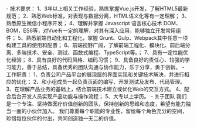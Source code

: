 \- 技术要求：
1、3年以上相关工作经验，熟练掌握Vue.js开发，了解HTML5最新规范；
2、熟悉Web标准，对表现与数据分离，HTML语义化等有一定理解；
3、熟悉原生微信小程序开发；
4、理解并掌握 Javascript 语言核心技术 DOM、BOM，ES6等，对Vue有一定的理解，对其有深入应用，能够独立开发常用组件； 
5、熟悉前端自动化和工程化，掌握 Grunt、Gulp、Webpack其中任意一项构建工具的使用和配置； 
6、前端视野广阔，了解前端工程化、模块化、前后端分离、多端技术、安全、测试、函数式编程、TypeScript等。；
7、具有一定性能优化经验； 
8、具有良好的代码风格、编码习惯； 
9、具备良好的责任心、较强的学习能力，善于总结，具备优秀的团队沟通与协作能力，乐于分享，勇于创新。
\- 工作职责：
1、负责公司产品平台的展现层的界面实现和关键技术解决，并进行相应的优化；
2、和小组成员一起负责页面的编写、开发测试及发布、代码管理。
3、在理解产品业务的基础上，结合前端技术建立或优化Web的交互方式。
4、配合后台开发人员实现产品功能与操作流程；
5、大专以上学历。
\- 关于团队
我们是一个专注、坚持做医疗价值创新的团队，保持创新的思维和态度，希望有能力独当一面的小伙伴加入。
我们尊重每个职能的专业性，留给每个角色充分的空间，珍惜每位伙伴的付出，共同创造独一无二的价值。